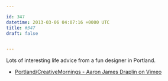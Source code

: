 ```yaml
---

id: 347
datetime: 2013-03-06 04:07:16 +0000 UTC
title: #347
draft: false


---
```


Lots of interesting life advice from a fun designer in Portland. 

 
 * [Portland/CreativeMornings - Aaron James Draplin on Vimeo](https://vimeo.com/39441590)


